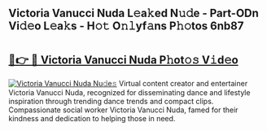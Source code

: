 ## Victoria Vanucci Nuda L𝚎a𝚔ed N𝚞𝚍e - Part-ODn Vi𝚍𝚎o L𝚎a𝚔s - H𝚘𝚝 O𝚗𝚕yf𝚊ns P𝚑𝚘tos 6nb87

# <h2><a href="http://kf319h.oniu.top/?m=Victoria+Vanucci+Nuda">🔗👉 🔴 Victoria Vanucci Nuda P𝚑ot𝚘𝚜 V𝚒d𝚎o</a></h2>

[![Victoria Vanucci Nuda Nu𝚍e𝚜](https://i.imgur.com/0qMVB7G.gif)](http://kf319h.oniu.top/?m=Victoria+Vanucci+Nuda)
Virtual content creator and entertainer Victoria Vanucci Nuda, recognized for disseminating dance and lifestyle inspiration through trending dance trends and compact clips. Compassionate social worker Victoria Vanucci Nuda, famed for their kindness and dedication to helping those in need.  
